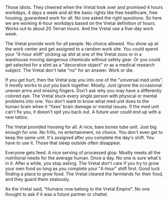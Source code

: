 Those idiots. They cheered when the Vretal took over and promised 4 hours workdays, 4 days a week and all the basic rights like free healthcare, free housing, guaranteed work for all. No one asked the right questions. So here we are working 4-hour workdays based on the Vretal definition of hours. Works out to about 20 Terran hours. And the Vretal use a five-day work week.

The Vretal provide work for all people. No choice allowed. You show up at the work center and get assigned to a random work site. You could spend your "4-hour shift" picking up shit at one of the Vretal zoos or in a warehouse moving dangerous chemicals without safety gear. Or you could get selected for a stint as a "decorative object" or as a medical research subject. The Vretal don't take "no" for an answer. Work or die.

If you get hurt, then the Vretal pop you into one of the "universal med units". It mostly works to put you back together. Mostly. Just ignore the occasional uneven arms and missing fingers. Don't ask why you may have a differently colored eye. The Vretal stuck every single person with physical or mental problems into one. You don't want to know what med unit does to the human brain when it "fixes' brain damage or mental issues. If the med unit can't fix you, it doesn't spit you back out. A future user could end up with a new tattoo.

The Vretal provided housing for all. A nice, bare bones tube unit. Just big enough for one. No frills, no entertainment, no choice. You don't even get to keep the same unit. It's assigned after you complete the day's shift. You have to use it. Those that sleep outside often disappear.

Everyone gets feed. A nice serving of processed glop. Mostly meets all the nutritional needs for the average human. Once a day. No one is sure what's in it. After a while, you stop asking. The Vretal don't care if you try to grow your own food so long as you complete your "4-hour" shift first. Good luck finding a place to grow food. The Vretal cleared the farmlands for their food, and they guard them zealously.

As the Vretal said, "Humans now belong to the Vretal Empire". No one thought to ask if it was a future partner or chattel.